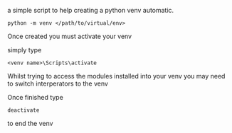 a simple script to help creating a python venv automatic.

```python -m venv </path/to/virtual/env>```

Once created you must activate your venv

simply type

```<venv name>\Scripts\activate```

Whilst trying to access the modules installed into your venv you may need to switch interperators to the venv

Once finished type

```deactivate```

to end the venv
